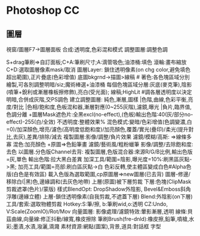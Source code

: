# Photoshop CC

## 圖層
視窗/圖層F7->圖層面板
合成:透明度,色彩混和模式
調整圖層:調整色調

S+drag筆刷=>自訂面板;C+A:筆刷尺寸;A:滴管吸色;油漆桶:填色
 滾輪:畫布縮放
 C+D:選取圖層像素mask/取消
圖層Layer:
 鎖住透明像素(on chg color,避免填色超出範圍),正片疊底(色彩增值)
  底圖bkgrnd->描圖>線稿 #
 著色:各色塊區域分別繪製,可各別調整明暗/siz;魔術棒選+油漆桶
 每個色塊區域分層:灰底(麥克筆),陰影(噴筆+銳利或漸層橡板擦修飾),亮白(受光面);
 線稿;HighLit	#調各層透明度以決定明暗,合併成灰階,交PS調色
建立調整圖層:
 純色,漸層,圖樣
 |色階,曲線,色彩平衡,亮度/對比
 |色相/飽和度,色板混和器,漸層對應(0~255灰階),濾鏡,曝光
 |負片,臨界值,色調分離
 +圖層Mask遮色片:全黑excl(no-effect),(色板)輸出色階:40(灰/部分no-effect)-255(白/全效)
 不透明度:整體效果%
 混色模式:變暗/色彩增值(色調變濃,白=0)/加深顏色,增亮/濾色(高明度低飽和度)/加亮顏色,覆蓋/實光(疊印)/柔光(提升對比,去灰),差異/排除/減去
複製圖層:影像/調整/負片效果
 濾鏡/模糊/高斯: =>線條多寡
 混色:加亮顏色 +原圖=>色鉛筆畫
 濾鏡/藝術風/粗粉蠟筆
 影像/調整/去除飽和度:去色
以圖層.分色版Channel去背:
 複製圖層,色版混合器:來源R/G/B比例,輸出色版=灰,單色
 輸出色階:拉大黑白差異
 加深工具/範圍=陰影,曝光度=10%:刷黑區灰點->黑;
  加亮工具/範圍=亮部:刷白區灰點->白
 色彩反轉,使主體區變成白色#Alpha色版(白色是有效區)
 載入色版為選取範圍,cp原圖層=>new圖層(已去背)
  圖層-修邊/移除白(|黑)色,邊緣調和(去灰色地帶)
上層(原圖)被下層剪裁
 下層:色塊(ClipMask剪裁遮罩(色片)/蒙版)
  樣式BlendOpt: DropShadow外陰影, Bevel&Emboss斜角浮雕(邊緣立體)
上層-鎖住透明像素(自我剪裁,不遮蓋下層)
 Blend:外陰影(on下層)
工具/套索:選取物體剪裁
Hotkey:S:筆/擦, b:筆刷wid,o:透明 CZ:Undo, V:Scale(ZoomIO)/Rot/Mov
 向量圖層:
 影像處理/濾鏡特效:暈影漸層,透明
線條:貝茲曲線,向量線:修正抖動/線寬,橡皮擦除
筆刷Brush(fre-dnld):橡皮擦,鉛筆,噴槍,水彩;墨漬,水漬,潑灑,滴濺
素材資源:網點(圖案),背景,道具:對話框
字型
